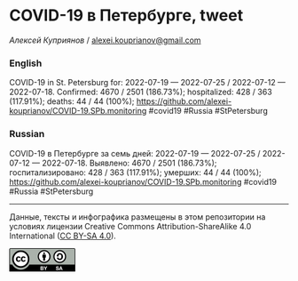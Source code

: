 COVID-19 в Петербурге, tweet
============================

*Алексей Куприянов* /
<a href="mailto:alexei.kouprianov@gmail.com" class="email">alexei.kouprianov@gmail.com</a>

### English

COVID-19 in St. Petersburg for: 2022-07-19 — 2022-07-25 / 2022-07-12 —
2022-07-18. Сonfirmed: 4670 / 2501 (186.73%); hospitalized: 428 / 363
(117.91%); deaths: 44 / 44 (100%);
<a href="https://github.com/alexei-kouprianov/COVID-19.SPb.monitoring" class="uri">https://github.com/alexei-kouprianov/COVID-19.SPb.monitoring</a>
\#covid19 \#Russia \#StPetersburg

### Russian

COVID-19 в Петербурге за семь дней: 2022-07-19 — 2022-07-25 / 2022-07-12
— 2022-07-18. Выявлено: 4670 / 2501 (186.73%); госпитализировано: 428 /
363 (117.91%); умерших: 44 / 44 (100%);
<a href="https://github.com/alexei-kouprianov/COVID-19.SPb.monitoring" class="uri">https://github.com/alexei-kouprianov/COVID-19.SPb.monitoring</a>
\#covid19 \#Russia \#StPetersburg

------------------------------------------------------------------------

Данные, тексты и инфографика размещены в этом репозитории на условиях
лицензии Creative Commons Attribution-ShareAlike 4.0 International ([CC
BY-SA 4.0](https://creativecommons.org/licenses/by-sa/4.0/)).

![](../misc/CC-BY-SA-icon.png "CC-BY-SA")
